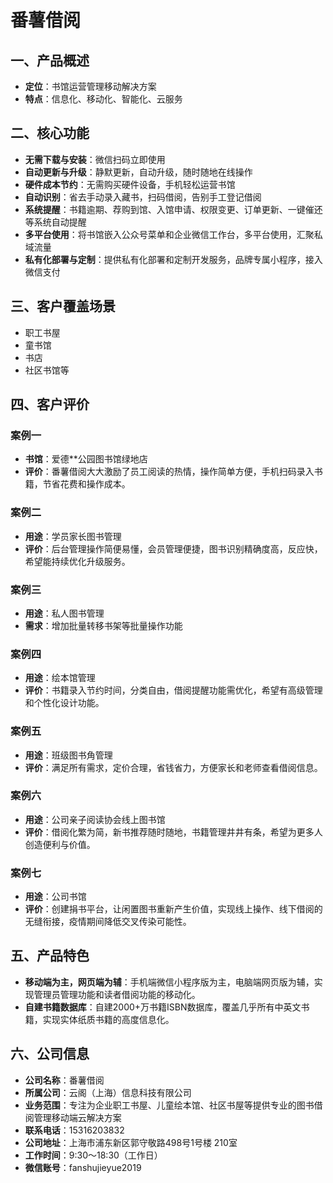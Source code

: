 # 番薯借阅

## 一、产品概述
- **定位**：书馆运营管理移动解决方案
- **特点**：信息化、移动化、智能化、云服务

## 二、核心功能
- **无需下载与安装**：微信扫码立即使用
- **自动更新与升级**：静默更新，自动升级，随时随地在线操作
- **硬件成本节约**：无需购买硬件设备，手机轻松运营书馆
- **自动识别**：省去手动录入藏书，扫码借阅，告别手工登记借阅
- **系统提醒**：书籍逾期、荐购到馆、入馆申请、权限变更、订单更新、一键催还等系统自动提醒
- **多平台使用**：将书馆嵌入公众号菜单和企业微信工作台，多平台使用，汇聚私域流量
- **私有化部署与定制**：提供私有化部署和定制开发服务，品牌专属小程序，接入微信支付

## 三、客户覆盖场景
- 职工书屋
- 童书馆
- 书店
- 社区书馆等

## 四、客户评价
### 案例一
- **书馆**：爱德**公园图书馆绿地店
- **评价**：番薯借阅大大激励了员工阅读的热情，操作简单方便，手机扫码录入书籍，节省花费和操作成本。

### 案例二
- **用途**：学员家长图书管理
- **评价**：后台管理操作简便易懂，会员管理便捷，图书识别精确度高，反应快，希望能持续优化升级服务。

### 案例三
- **用途**：私人图书管理
- **需求**：增加批量转移书架等批量操作功能

### 案例四
- **用途**：绘本馆管理
- **评价**：书籍录入节约时间，分类自由，借阅提醒功能需优化，希望有高级管理和个性化设计功能。

### 案例五
- **用途**：班级图书角管理
- **评价**：满足所有需求，定价合理，省钱省力，方便家长和老师查看借阅信息。

### 案例六
- **用途**：公司亲子阅读协会线上图书馆
- **评价**：借阅化繁为简，新书推荐随时随地，书籍管理井井有条，希望为更多人创造便利与价值。

### 案例七
- **用途**：公司书馆
- **评价**：创建捐书平台，让闲置图书重新产生价值，实现线上操作、线下借阅的无缝衔接，疫情期间降低交叉传染可能性。

## 五、产品特色
- **移动端为主，网页端为辅**：手机端微信小程序版为主，电脑端网页版为辅，实现管理员管理功能和读者借阅功能的移动化。
- **自建书籍数据库**：自建2000+万书籍ISBN数据库，覆盖几乎所有中英文书籍，实现实体纸质书籍的高度信息化。


## 六、公司信息
- **公司名称**：番薯借阅
- **所属公司**：云阁（上海）信息科技有限公司
- **业务范围**：专注为企业职工书屋、儿童绘本馆、社区书屋等提供专业的图书借阅管理移动端云解决方案
- **联系电话**：15316203832
- **公司地址**：上海市浦东新区郭守敬路498号1号楼 210室
- **工作时间**：9:30～18:30（工作日） 
- **微信账号**：fanshujieyue2019

